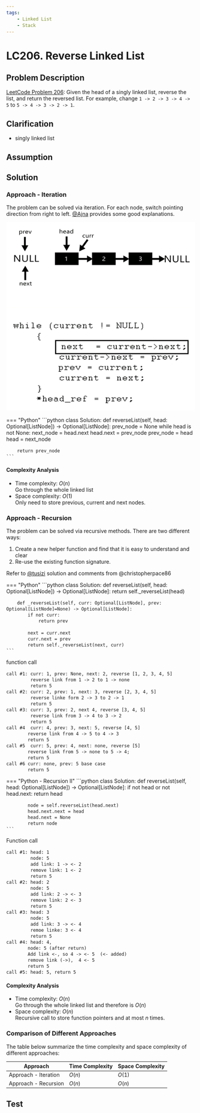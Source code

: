 ```yaml
---
tags:
    - Linked List
    - Stack
---
```


# LC206. Reverse Linked List
## Problem Description
[LeetCode Problem 206](https://leetcode.com/problems/reverse-linked-list/): Given the head of a singly linked list, reverse the list, and return the reversed list. For example, change `1 -> 2 -> 3 -> 4 -> 5` to `5 -> 4 -> 3 -> 2 -> 1`.

## Clarification
- singly linked list

## Assumption

## Solution
### Approach - Iteration
The problem can be solved via iteration. For each node, switch pointing direction from right to left. [@Ajna](https://leetcode.com/problems/reverse-linked-list/solutions/803955/c-iterative-vs-recursive-solutions-compared-and-explained-99-time-85-space/) provides some good explanations.


![](assets/reverse-linked-list.gif)

=== "Python"
    ```python
    class Solution:
    def reverseList(self, head: Optional[ListNode]) -> Optional[ListNode]:
        prev_node = None
        while head is not None:
            next_node = head.next
            head.next = prev_node
            prev_node = head
            head = next_node

        return prev_node
    ```

#### Complexity Analysis
* Time complexity: $O(n)$  
	Go through the whole linked list
* Space complexity: $O(1)$  
	Only need to store previous, current and next nodes.

### Approach - Recursion
The problem can be solved via recursive methods. There are two different ways:

1. Create a new helper function and find that it is easy to understand and clear
2. Re-use the existing function signature. 

Refer to [@tusizi](https://leetcode.com/problems/reverse-linked-list/solutions/58127/python-iterative-and-recursive-solution/) solution and comments from @christopherpace86

=== "Python"
    ```python
    class Solution:
        def reverseList(self, head: Optional[ListNode]) -> Optional[ListNode]:
            return self._reverseList(head)

        def _reverseList(self, curr: Optional[ListNode], prev: Optional[ListNode]=None) -> Optional[ListNode]:
            if not curr:
                return prev

            next = curr.next
            curr.next = prev
            return self._reverseList(next, curr)
    ```


function call
```
call #1: curr: 1, prev: None, next: 2, reverse [1, 2, 3, 4, 5]
         reverse link from 1 -> 2 to 1 -> none
         return 5
call #2: curr: 2, prev: 1, next: 3, reverse [2, 3, 4, 5]
         reverse linke form 2 -> 3 to 2 -> 1
         return 5
call #3: curr: 3, prev: 2, next 4, reverse [3, 4, 5]
         reverse link from 3 -> 4 to 3 -> 2
         return 5
call #4  curr: 4, prev: 3, next: 5, reverse [4, 5]
        reverse link from 4 -> 5 to 4 -> 3
        return 5
call #5  curr: 5, prev: 4, next: none, reverse [5]
        reverse link from 5 -> none to 5 -> 4;
        return 5
call #6 curr: none, prev: 5 base case
        return 5
```

=== "Python - Recursion II"
    ```python
    class Solution:
        def reverseList(self, head: Optional[ListNode]) -> Optional[ListNode]:
            if not head or not head.next:
                return head

            node = self.reverseList(head.next)
            head.next.next = head
            head.next = None
            return node
    ```

Function call
```
call #1: head: 1
         node: 5
         add link: 1 -> <- 2
         remove link: 1 <- 2
         return 5
call #2: head: 2
         node: 5
         add link: 2 -> <- 3
         remove link: 2 <- 3
         return 5
call #3: head: 3
         node: 5
         add link: 3 -> <- 4
         remoe linke: 3 <- 4
         return 5
call #4: head: 4, 
        node: 5 (after return)
        Add link <-, so 4 -> <- 5  (<- added)
        remove link (->),  4 <- 5
        return 5
call #5: head: 5, return 5
```

#### Complexity Analysis
* Time complexity: $O(n)$  
	Go through the whole linked list and therefore is $O(n)$  
* Space complexity: $O(n)$  
	Recursive call to store function pointers and at most $n$ times. 

### Comparison of Different Approaches
The table below summarize the time complexity and space complexity of different approaches:

Approach 	 | Time Complexity 	| Space Complexity  
------------ | --------------- 	| ----------------
Approach - Iteration |  $O(n)$ 	   	   	| $O(1)$  
Approach - Recursion |  $O(n)$      	| $O(n)$

## Test